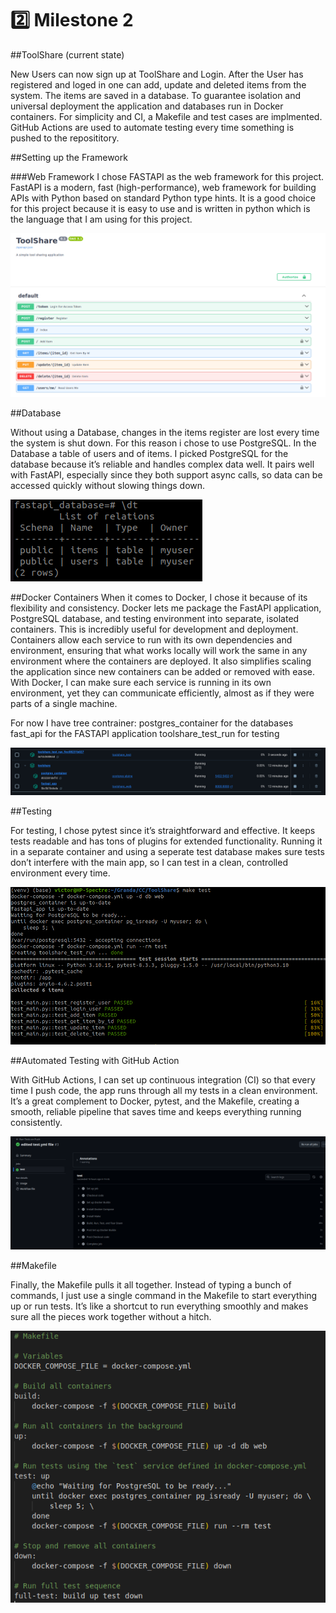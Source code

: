 # :two: Milestone 2

##ToolShare (current state)

New Users can now sign up at ToolShare and Login. After the User has registered and loged in one can add, update and deleted items from the system. The items are saved in a database. To guarantee isolation and universal deployment the application and databases run in Docker containers. For simplicity and CI, a Makefile and test cases are implmented. GitHub Actions are used to automate testing every time something is pushed to the reposititory. 

##Setting up the Framework

###Web Framework
I chose FASTAPI as the web framework for this project. FastAPI is a modern, fast (high-performance), web framework for building APIs with Python based on standard Python type hints. It is a good choice for this project because it is easy to use and is written in python which is the language that I am using for this project.

![alt text](image.png)

##Database 

Without using a Database, changes in the items register are lost every time the system is shut down. For this reason i chose to use PostgreSQL. In the Database a table of users and of items. I picked PostgreSQL for the database because it’s reliable and handles complex data well. It pairs well with FastAPI, especially since they both support async calls, so data can be accessed quickly without slowing things down.

![alt text](image-1.png)

##Docker Containers 
When it comes to Docker, I chose it because of its flexibility and consistency. Docker lets me package the FastAPI application, PostgreSQL database, and testing environment into separate, isolated containers. This is incredibly useful for development and deployment. Containers allow each service to run with its own dependencies and environment, ensuring that what works locally will work the same in any environment where the containers are deployed. It also simplifies scaling the application since new containers can be added or removed with ease. With Docker, I can make sure each service is running in its own environment, yet they can communicate efficiently, almost as if they were parts of a single machine.

For now I have tree contrainer: 
postgres_container for the databases
fast_api for the FASTAPI application
toolshare_test_run for testing

![alt text](image-2.png)

##Testing

For testing, I chose pytest since it’s straightforward and effective. It keeps tests readable and has tons of plugins for extended functionality. Running it in a separate container and using a seperate test database makes sure tests don’t interfere with the main app, so I can test in a clean, controlled environment every time.

![alt text](image-3.png)

##Automated Testing with GitHub Action

With GitHub Actions, I can set up continuous integration (CI) so that every time I push code, the app runs through all my tests in a clean environment.  It’s a great complement to Docker, pytest, and the Makefile, creating a smooth, reliable pipeline that saves time and keeps everything running consistently.

![alt text](image-5.png)

##Makefile

Finally, the Makefile pulls it all together. Instead of typing a bunch of commands, I just use a single command in the Makefile to start everything up or run tests. It’s like a shortcut to run everything smoothly and makes sure all the pieces work together without a hitch.

![alt text](image-4.png)


